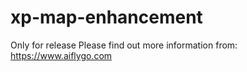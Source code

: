 # xp-map-enhancement
Only for release
Please find out more information from: https://www.aiflygo.com
